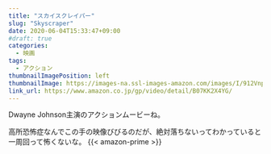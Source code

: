 ```yaml
---
title: "スカイスクレイパー"
slug: "Skyscraper"
date: 2020-06-04T15:33:47+09:00
#draft: true
categories:
  - 映画
tags:
  - アクション
thumbnailImagePosition: left
thumbnailImage: https://images-na.ssl-images-amazon.com/images/I/912VnpIsgZL._SX600_.jpg
link_url: https://www.amazon.co.jp/gp/video/detail/B07KK2X4YG/
---
```

Dwayne Johnson主演のアクションムービーね。
<!--more-->
高所恐怖症なんでこの手の映像びびるのだが、絶対落ちないってわかっていると一周回って怖くないな。
{{< amazon-prime >}}
